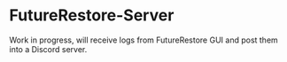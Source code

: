 # FutureRestore-Server
Work in progress, will receive logs from FutureRestore GUI and post them into a Discord server.
